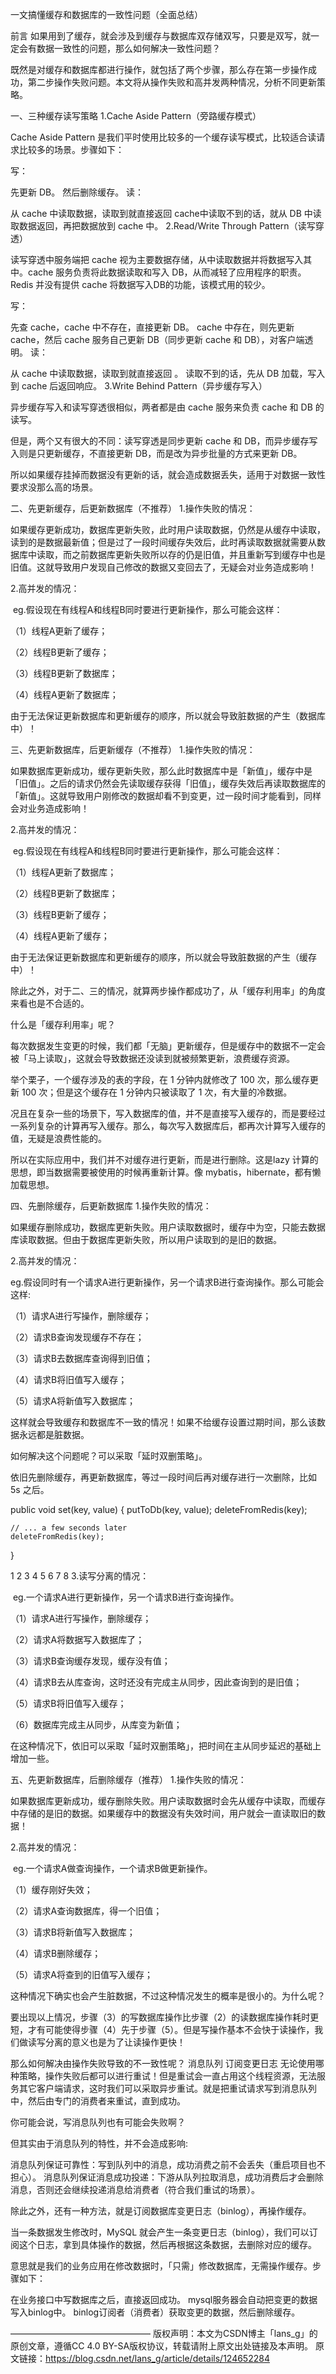 一文搞懂缓存和数据库的一致性问题（全面总结）


前言
​ 如果用到了缓存，就会涉及到缓存与数据库双存储双写，只要是双写，就一定会有数据一致性的问题，那么如何解决一致性问题？

​ 既然是对缓存和数据库都进行操作，就包括了两个步骤，那么存在第一步操作成功，第二步操作失败问题。本文将从操作失败和高并发两种情况，分析不同更新策略。

一、三种缓存读写策略
1.Cache Aside Pattern（旁路缓存模式）

Cache Aside Pattern 是我们平时使用比较多的一个缓存读写模式，比较适合读请求比较多的场景。步骤如下：

写：

先更新 DB。
然后删除缓存。
读：

从 cache 中读取数据，读取到就直接返回
cache中读取不到的话，就从 DB 中读取数据返回，再把数据放到 cache 中。
2.Read/Write Through Pattern（读写穿透）

读写穿透中服务端把 cache 视为主要数据存储，从中读取数据并将数据写入其中。cache 服务负责将此数据读取和写入 DB，从而减轻了应用程序的职责。 Redis 并没有提供 cache 将数据写入DB的功能，该模式用的较少。

写：

先查 cache，cache 中不存在，直接更新 DB。
cache 中存在，则先更新 cache，然后 cache 服务自己更新 DB（同步更新 cache 和 DB），对客户端透明。
读：

从 cache 中读取数据，读取到就直接返回 。
读取不到的话，先从 DB 加载，写入到 cache 后返回响应。
3.Write Behind Pattern（异步缓存写入）

异步缓存写入和读写穿透很相似，两者都是由 cache 服务来负责 cache 和 DB 的读写。

但是，两个又有很大的不同：读写穿透是同步更新 cache 和 DB，而异步缓存写入则是只更新缓存，不直接更新 DB，而是改为异步批量的方式来更新 DB。

所以如果缓存挂掉而数据没有更新的话，就会造成数据丢失，适用于对数据一致性要求没那么高的场景。

二、先更新缓存，后更新数据库（不推荐）
1.操作失败的情况：

​ 如果缓存更新成功，数据库更新失败，此时用户读取数据，仍然是从缓存中读取，读到的是数据最新值；但是过了一段时间缓存失效后，此时再读取数据就需要从数据库中读取，而之前数据库更新失败所以存的仍是旧值，并且重新写到缓存中也是旧值。这就导致用户发现自己修改的数据又变回去了，无疑会对业务造成影响！

2.高并发的情况：

​ eg.假设现在有线程A和线程B同时要进行更新操作，那么可能会这样：

（1）线程A更新了缓存；

（2）线程B更新了缓存；

（3）线程B更新了数据库；

（4）线程A更新了数据库；

由于无法保证更新数据库和更新缓存的顺序，所以就会导致脏数据的产生（数据库中）！

三、先更新数据库，后更新缓存（不推荐）
1.操作失败的情况：

​ 如果数据库更新成功，缓存更新失败，那么此时数据库中是「新值」，缓存中是「旧值」。之后的请求仍然会先读取缓存获得「旧值」，缓存失效后再读取数据库的「新值」。这就导致用户刚修改的数据却看不到变更，过一段时间才能看到，同样会对业务造成影响！

2.高并发的情况：

​ eg.假设现在有线程A和线程B同时要进行更新操作，那么可能会这样：

（1）线程A更新了数据库；

（2）线程B更新了数据库；

（3）线程B更新了缓存；

（4）线程A更新了缓存；

由于无法保证更新数据库和更新缓存的顺序，所以就会导致脏数据的产生（缓存中）！

除此之外，对于二、三的情况，就算两步操作都成功了，从「缓存利用率」的角度来看也是不合适的。

什么是「缓存利用率」呢？

每次数据发生变更的时候，我们都「无脑」更新缓存，但是缓存中的数据不一定会被「马上读取」，这就会导致数据还没读到就被频繁更新，浪费缓存资源。

举个栗子，一个缓存涉及的表的字段，在 1 分钟内就修改了 100 次，那么缓存更新 100 次；但是这个缓存在 1 分钟内只被读取了 1 次，有大量的冷数据。

况且在复杂一些的场景下，写入数据库的值，并不是直接写入缓存的，而是要经过一系列复杂的计算再写入缓存。那么，每次写入数据库后，都再次计算写入缓存的值，无疑是浪费性能的。

所以在实际应用中，我们并不对缓存进行更新，而是进行删除。这是lazy 计算的思想，即当数据需要被使用的时候再重新计算。像 mybatis，hibernate，都有懒加载思想。

四、先删除缓存，后更新数据库
1.操作失败的情况：

​ 如果缓存删除成功，数据库更新失败。用户读取数据时，缓存中为空，只能去数据库读取数据。但由于数据库更新失败，所以用户读取到的是旧的数据。

2.高并发的情况：

​ eg.假设同时有一个请求A进行更新操作，另一个请求B进行查询操作。那么可能会这样:

（1）请求A进行写操作，删除缓存；

（2）请求B查询发现缓存不存在；

（3）请求B去数据库查询得到旧值；

（4）请求B将旧值写入缓存；

（5）请求A将新值写入数据库；

这样就会导致缓存和数据库不一致的情况！如果不给缓存设置过期时间，那么该数据永远都是脏数据。

如何解决这个问题呢？可以采取「延时双删策略」。

依旧先删除缓存，再更新数据库，等过一段时间后再对缓存进行一次删除，比如 5s 之后。

public void set(key, value) {
    putToDb(key, value);
    deleteFromRedis(key);

    // ... a few seconds later
    deleteFromRedis(key);
}

1
2
3
4
5
6
7
8
3.读写分离的情况：

​ eg.一个请求A进行更新操作，另一个请求B进行查询操作。

（1）请求A进行写操作，删除缓存；

（2）请求A将数据写入数据库了；

（3）请求B查询缓存发现，缓存没有值；

（4）请求B去从库查询，这时还没有完成主从同步，因此查询到的是旧值；

（5）请求B将旧值写入缓存；

（6）数据库完成主从同步，从库变为新值；

在这种情况下，依旧可以采取「延时双删策略」，把时间在主从同步延迟的基础上增加一些。

五、先更新数据库，后删除缓存（推荐）
1.操作失败的情况：

​ 如果数据库更新成功，缓存删除失败。用户读取数据时会先从缓存中读取，而缓存中存储的是旧的数据。如果缓存中的数据没有失效时间，用户就会一直读取旧的数据！

2.高并发的情况：

​ eg.一个请求A做查询操作，一个请求B做更新操作。

（1）缓存刚好失效；

（2）请求A查询数据库，得一个旧值；

（3）请求B将新值写入数据库；

（4）请求B删除缓存；

（5）请求A将查到的旧值写入缓存；

这种情况下确实也会产生脏数据，不过这种情况发生的概率是很小的。为什么呢？

要出现以上情况，步骤（3）的写数据库操作比步骤（2）的读数据库操作耗时更短，才有可能使得步骤（4）先于步骤（5）。但是写操作基本不会快于读操作，我们做读写分离的意义也是为了让读操作更快！

那么如何解决由操作失败导致的不一致性呢？
消息队列
订阅变更日志
无论使用哪种策略，操作失败后都可以进行重试！但是重试会一直占用这个线程资源，无法服务其它客户端请求，这时我们可以采取异步重试。就是把重试请求写到消息队列中，然后由专门的消费者来重试，直到成功。

你可能会说，写消息队列也有可能会失败啊？

但其实由于消息队列的特性，并不会造成影响:

消息队列保证可靠性：写到队列中的消息，成功消费之前不会丢失（重启项目也不担心）。
消息队列保证消息成功投递：下游从队列拉取消息，成功消费后才会删除消息，否则还会继续投递消息给消费者（符合我们重试的场景）。


除此之外，还有一种方法，就是订阅数据库变更日志（binlog），再操作缓存。

当一条数据发生修改时，MySQL 就会产生一条变更日志（binlog），我们可以订阅这个日志，拿到具体操作的数据，然后再根据这条数据，去删除对应的缓存。



意思就是我们的业务应用在修改数据时，「只需」修改数据库，无需操作缓存。步骤如下：

在业务接口中写数据库之后，直接返回成功。
mysql服务器会自动把变更的数据写入binlog中。
binlog订阅者（消费者）获取变更的数据，然后删除缓存。

————————————————
版权声明：本文为CSDN博主「lans_g」的原创文章，遵循CC 4.0 BY-SA版权协议，转载请附上原文出处链接及本声明。
原文链接：https://blog.csdn.net/lans_g/article/details/124652284
